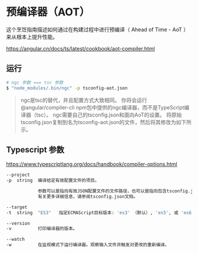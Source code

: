 # 预编译器（AOT）

这个烹饪指南描述如何通过在构建过程中进行预编译（ Ahead of Time - AoT ）来从根本上提升性能。

https://angular.cn/docs/ts/latest/cookbook/aot-compiler.html


## 运行

```sh
# ngc 参数 === tsc 参数 
$ "node_modules/.bin/ngc" -p tsconfig-aot.json
``` 

> ngc是tsc的替代，并且配置方式大致相同。
  你将会运行@angular/compiler-cli npm包中提供的ngc编译器，而不是TypeScript编译器（tsc）。
  ngc需要自己的tsconfig.json和面向AoT的设置。
  将原始tsconfig.json复制到名为tsconfig-aot.json的文件，然后将其修改为如下所示。

## Typescript 参数

https://www.typescriptlang.org/docs/handbook/compiler-options.html

```bash
--project 
-p  string  编译给定有效配置文件的项目。

            参数可以是指向有效JSON配置文件的文件路径，也可以是指向包含tsconfig.json文件的目录的目录路径。
            有关更多详细信息，请参阅tsconfig.json文档。

--target
-t  string  "ES3"   指定ECMAScript目标版本: 'es3' （默认）, 'es5', 或 'es6'.

--version
-v          打印编译器的版本。

--watch
-w          在监视模式下运行编译器。观察输入文件并触发对更改的重新编译。

``` 



